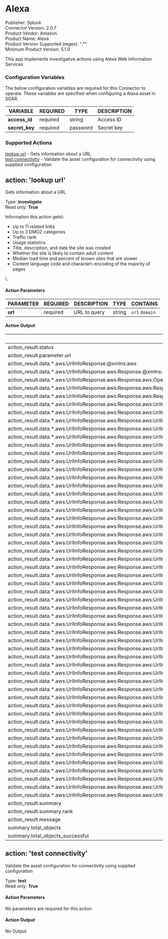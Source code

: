 [comment]: # "Auto-generated SOAR connector documentation"
# Alexa

Publisher: Splunk  
Connector Version: 2\.0\.7  
Product Vendor: Amazon  
Product Name: Alexa  
Product Version Supported (regex): "\.\*"  
Minimum Product Version: 5\.1\.0  

This app implements investigative actions using Alexa Web Information Services

### Configuration Variables
The below configuration variables are required for this Connector to operate.  These variables are specified when configuring a Alexa asset in SOAR.

VARIABLE | REQUIRED | TYPE | DESCRIPTION
-------- | -------- | ---- | -----------
**access\_id** |  required  | string | Access ID
**secret\_key** |  required  | password | Secret key

### Supported Actions  
[lookup url](#action-lookup-url) - Gets information about a URL  
[test connectivity](#action-test-connectivity) - Validate the asset configuration for connectivity using supplied configuration  

## action: 'lookup url'
Gets information about a URL

Type: **investigate**  
Read only: **True**

<p>Information this action gets\:</p><ul><li>Up to 11 related links</li><li>Up to 3 DMOZ categories</li><li>Traffic rank</li><li>Usage statistics</li><li>Title, description, and date the site was created</li><li>Whether the site is likely to contain adult content</li><li>Median load time and percent of known sites that are slower</li><li>Content language code and character\-encoding of the majority of pages</li></ul>\.

#### Action Parameters
PARAMETER | REQUIRED | DESCRIPTION | TYPE | CONTAINS
--------- | -------- | ----------- | ---- | --------
**url** |  required  | URL to query | string |  `url`  `domain` 

#### Action Output
DATA PATH | TYPE | CONTAINS
--------- | ---- | --------
action\_result\.status | string | 
action\_result\.parameter\.url | string |  `url`  `domain` 
action\_result\.data\.\*\.aws\:UrlInfoResponse\.\@xmlns\:aws | string | 
action\_result\.data\.\*\.aws\:UrlInfoResponse\.aws\:Response\.\@xmlns\:aws | string | 
action\_result\.data\.\*\.aws\:UrlInfoResponse\.aws\:Response\.aws\:OperationRequest\.aws\:RequestId | string | 
action\_result\.data\.\*\.aws\:UrlInfoResponse\.aws\:Response\.aws\:ResponseStatus\.\@xmlns\:aws | string | 
action\_result\.data\.\*\.aws\:UrlInfoResponse\.aws\:Response\.aws\:ResponseStatus\.aws\:StatusCode | string | 
action\_result\.data\.\*\.aws\:UrlInfoResponse\.aws\:Response\.aws\:UrlInfoResult\.aws\:Alexa\.aws\:ContentData\.aws\:AdultContent | string | 
action\_result\.data\.\*\.aws\:UrlInfoResponse\.aws\:Response\.aws\:UrlInfoResult\.aws\:Alexa\.aws\:ContentData\.aws\:DataUrl\.\#text | string | 
action\_result\.data\.\*\.aws\:UrlInfoResponse\.aws\:Response\.aws\:UrlInfoResult\.aws\:Alexa\.aws\:ContentData\.aws\:DataUrl\.\@type | string | 
action\_result\.data\.\*\.aws\:UrlInfoResponse\.aws\:Response\.aws\:UrlInfoResult\.aws\:Alexa\.aws\:ContentData\.aws\:Keywords | string | 
action\_result\.data\.\*\.aws\:UrlInfoResponse\.aws\:Response\.aws\:UrlInfoResult\.aws\:Alexa\.aws\:ContentData\.aws\:Keywords\.aws\:Keyword | string | 
action\_result\.data\.\*\.aws\:UrlInfoResponse\.aws\:Response\.aws\:UrlInfoResult\.aws\:Alexa\.aws\:ContentData\.aws\:Language | string | 
action\_result\.data\.\*\.aws\:UrlInfoResponse\.aws\:Response\.aws\:UrlInfoResult\.aws\:Alexa\.aws\:ContentData\.aws\:Language\.aws\:Locale | string | 
action\_result\.data\.\*\.aws\:UrlInfoResponse\.aws\:Response\.aws\:UrlInfoResult\.aws\:Alexa\.aws\:ContentData\.aws\:LinksInCount | string | 
action\_result\.data\.\*\.aws\:UrlInfoResponse\.aws\:Response\.aws\:UrlInfoResult\.aws\:Alexa\.aws\:ContentData\.aws\:OwnedDomains | string | 
action\_result\.data\.\*\.aws\:UrlInfoResponse\.aws\:Response\.aws\:UrlInfoResult\.aws\:Alexa\.aws\:ContentData\.aws\:OwnedDomains\.aws\:OwnedDomain\.\*\.aws\:Domain | string |  `domain` 
action\_result\.data\.\*\.aws\:UrlInfoResponse\.aws\:Response\.aws\:UrlInfoResult\.aws\:Alexa\.aws\:ContentData\.aws\:OwnedDomains\.aws\:OwnedDomain\.\*\.aws\:Title | string | 
action\_result\.data\.\*\.aws\:UrlInfoResponse\.aws\:Response\.aws\:UrlInfoResult\.aws\:Alexa\.aws\:ContentData\.aws\:SiteData\.aws\:Description | string | 
action\_result\.data\.\*\.aws\:UrlInfoResponse\.aws\:Response\.aws\:UrlInfoResult\.aws\:Alexa\.aws\:ContentData\.aws\:SiteData\.aws\:OnlineSince | string | 
action\_result\.data\.\*\.aws\:UrlInfoResponse\.aws\:Response\.aws\:UrlInfoResult\.aws\:Alexa\.aws\:ContentData\.aws\:SiteData\.aws\:Title | string | 
action\_result\.data\.\*\.aws\:UrlInfoResponse\.aws\:Response\.aws\:UrlInfoResult\.aws\:Alexa\.aws\:ContentData\.aws\:Speed\.aws\:MedianLoadTime | string | 
action\_result\.data\.\*\.aws\:UrlInfoResponse\.aws\:Response\.aws\:UrlInfoResult\.aws\:Alexa\.aws\:ContentData\.aws\:Speed\.aws\:Percentile | string | 
action\_result\.data\.\*\.aws\:UrlInfoResponse\.aws\:Response\.aws\:UrlInfoResult\.aws\:Alexa\.aws\:Related\.aws\:Categories\.aws\:CategoryData\.\*\.aws\:AbsolutePath | string | 
action\_result\.data\.\*\.aws\:UrlInfoResponse\.aws\:Response\.aws\:UrlInfoResult\.aws\:Alexa\.aws\:Related\.aws\:Categories\.aws\:CategoryData\.\*\.aws\:Title | string | 
action\_result\.data\.\*\.aws\:UrlInfoResponse\.aws\:Response\.aws\:UrlInfoResult\.aws\:Alexa\.aws\:Related\.aws\:DataUrl\.\#text | string | 
action\_result\.data\.\*\.aws\:UrlInfoResponse\.aws\:Response\.aws\:UrlInfoResult\.aws\:Alexa\.aws\:Related\.aws\:DataUrl\.\@type | string | 
action\_result\.data\.\*\.aws\:UrlInfoResponse\.aws\:Response\.aws\:UrlInfoResult\.aws\:Alexa\.aws\:Related\.aws\:RelatedLinks | string | 
action\_result\.data\.\*\.aws\:UrlInfoResponse\.aws\:Response\.aws\:UrlInfoResult\.aws\:Alexa\.aws\:Related\.aws\:RelatedLinks\.aws\:RelatedLink\.\*\.aws\:DataUrl\.\#text | string | 
action\_result\.data\.\*\.aws\:UrlInfoResponse\.aws\:Response\.aws\:UrlInfoResult\.aws\:Alexa\.aws\:Related\.aws\:RelatedLinks\.aws\:RelatedLink\.\*\.aws\:DataUrl\.\@type | string | 
action\_result\.data\.\*\.aws\:UrlInfoResponse\.aws\:Response\.aws\:UrlInfoResult\.aws\:Alexa\.aws\:Related\.aws\:RelatedLinks\.aws\:RelatedLink\.\*\.aws\:NavigableUrl | string | 
action\_result\.data\.\*\.aws\:UrlInfoResponse\.aws\:Response\.aws\:UrlInfoResult\.aws\:Alexa\.aws\:Related\.aws\:RelatedLinks\.aws\:RelatedLink\.\*\.aws\:Title | string | 
action\_result\.data\.\*\.aws\:UrlInfoResponse\.aws\:Response\.aws\:UrlInfoResult\.aws\:Alexa\.aws\:TrafficData\.aws\:ContributingSubdomains | string | 
action\_result\.data\.\*\.aws\:UrlInfoResponse\.aws\:Response\.aws\:UrlInfoResult\.aws\:Alexa\.aws\:TrafficData\.aws\:ContributingSubdomains\.aws\:ContributingSubdomain\.\*\.aws\:DataUrl | string | 
action\_result\.data\.\*\.aws\:UrlInfoResponse\.aws\:Response\.aws\:UrlInfoResult\.aws\:Alexa\.aws\:TrafficData\.aws\:ContributingSubdomains\.aws\:ContributingSubdomain\.\*\.aws\:PageViews\.aws\:PerUser | string | 
action\_result\.data\.\*\.aws\:UrlInfoResponse\.aws\:Response\.aws\:UrlInfoResult\.aws\:Alexa\.aws\:TrafficData\.aws\:ContributingSubdomains\.aws\:ContributingSubdomain\.\*\.aws\:PageViews\.aws\:Percentage | string | 
action\_result\.data\.\*\.aws\:UrlInfoResponse\.aws\:Response\.aws\:UrlInfoResult\.aws\:Alexa\.aws\:TrafficData\.aws\:ContributingSubdomains\.aws\:ContributingSubdomain\.\*\.aws\:Reach\.aws\:Percentage | string | 
action\_result\.data\.\*\.aws\:UrlInfoResponse\.aws\:Response\.aws\:UrlInfoResult\.aws\:Alexa\.aws\:TrafficData\.aws\:ContributingSubdomains\.aws\:ContributingSubdomain\.\*\.aws\:TimeRange\.aws\:Months | string | 
action\_result\.data\.\*\.aws\:UrlInfoResponse\.aws\:Response\.aws\:UrlInfoResult\.aws\:Alexa\.aws\:TrafficData\.aws\:DataUrl\.\#text | string | 
action\_result\.data\.\*\.aws\:UrlInfoResponse\.aws\:Response\.aws\:UrlInfoResult\.aws\:Alexa\.aws\:TrafficData\.aws\:DataUrl\.\@type | string | 
action\_result\.data\.\*\.aws\:UrlInfoResponse\.aws\:Response\.aws\:UrlInfoResult\.aws\:Alexa\.aws\:TrafficData\.aws\:Rank | string | 
action\_result\.data\.\*\.aws\:UrlInfoResponse\.aws\:Response\.aws\:UrlInfoResult\.aws\:Alexa\.aws\:TrafficData\.aws\:UsageStatistics | string | 
action\_result\.data\.\*\.aws\:UrlInfoResponse\.aws\:Response\.aws\:UrlInfoResult\.aws\:Alexa\.aws\:TrafficData\.aws\:UsageStatistics\.aws\:UsageStatistic\.\*\.aws\:PageViews\.aws\:PerMillion\.aws\:Delta | string | 
action\_result\.data\.\*\.aws\:UrlInfoResponse\.aws\:Response\.aws\:UrlInfoResult\.aws\:Alexa\.aws\:TrafficData\.aws\:UsageStatistics\.aws\:UsageStatistic\.\*\.aws\:PageViews\.aws\:PerMillion\.aws\:Value | string | 
action\_result\.data\.\*\.aws\:UrlInfoResponse\.aws\:Response\.aws\:UrlInfoResult\.aws\:Alexa\.aws\:TrafficData\.aws\:UsageStatistics\.aws\:UsageStatistic\.\*\.aws\:PageViews\.aws\:PerUser\.aws\:Delta | string | 
action\_result\.data\.\*\.aws\:UrlInfoResponse\.aws\:Response\.aws\:UrlInfoResult\.aws\:Alexa\.aws\:TrafficData\.aws\:UsageStatistics\.aws\:UsageStatistic\.\*\.aws\:PageViews\.aws\:PerUser\.aws\:Value | string | 
action\_result\.data\.\*\.aws\:UrlInfoResponse\.aws\:Response\.aws\:UrlInfoResult\.aws\:Alexa\.aws\:TrafficData\.aws\:UsageStatistics\.aws\:UsageStatistic\.\*\.aws\:PageViews\.aws\:Rank\.aws\:Delta | string | 
action\_result\.data\.\*\.aws\:UrlInfoResponse\.aws\:Response\.aws\:UrlInfoResult\.aws\:Alexa\.aws\:TrafficData\.aws\:UsageStatistics\.aws\:UsageStatistic\.\*\.aws\:PageViews\.aws\:Rank\.aws\:Value | string | 
action\_result\.data\.\*\.aws\:UrlInfoResponse\.aws\:Response\.aws\:UrlInfoResult\.aws\:Alexa\.aws\:TrafficData\.aws\:UsageStatistics\.aws\:UsageStatistic\.\*\.aws\:Rank\.aws\:Delta | string | 
action\_result\.data\.\*\.aws\:UrlInfoResponse\.aws\:Response\.aws\:UrlInfoResult\.aws\:Alexa\.aws\:TrafficData\.aws\:UsageStatistics\.aws\:UsageStatistic\.\*\.aws\:Rank\.aws\:Value | string | 
action\_result\.data\.\*\.aws\:UrlInfoResponse\.aws\:Response\.aws\:UrlInfoResult\.aws\:Alexa\.aws\:TrafficData\.aws\:UsageStatistics\.aws\:UsageStatistic\.\*\.aws\:Reach\.aws\:PerMillion\.aws\:Delta | string | 
action\_result\.data\.\*\.aws\:UrlInfoResponse\.aws\:Response\.aws\:UrlInfoResult\.aws\:Alexa\.aws\:TrafficData\.aws\:UsageStatistics\.aws\:UsageStatistic\.\*\.aws\:Reach\.aws\:PerMillion\.aws\:Value | string | 
action\_result\.data\.\*\.aws\:UrlInfoResponse\.aws\:Response\.aws\:UrlInfoResult\.aws\:Alexa\.aws\:TrafficData\.aws\:UsageStatistics\.aws\:UsageStatistic\.\*\.aws\:Reach\.aws\:Rank\.aws\:Delta | string | 
action\_result\.data\.\*\.aws\:UrlInfoResponse\.aws\:Response\.aws\:UrlInfoResult\.aws\:Alexa\.aws\:TrafficData\.aws\:UsageStatistics\.aws\:UsageStatistic\.\*\.aws\:Reach\.aws\:Rank\.aws\:Value | string | 
action\_result\.data\.\*\.aws\:UrlInfoResponse\.aws\:Response\.aws\:UrlInfoResult\.aws\:Alexa\.aws\:TrafficData\.aws\:UsageStatistics\.aws\:UsageStatistic\.\*\.aws\:TimeRange\.aws\:Days | string | 
action\_result\.data\.\*\.aws\:UrlInfoResponse\.aws\:Response\.aws\:UrlInfoResult\.aws\:Alexa\.aws\:TrafficData\.aws\:UsageStatistics\.aws\:UsageStatistic\.\*\.aws\:TimeRange\.aws\:Months | string | 
action\_result\.summary | string | 
action\_result\.summary\.rank | string | 
action\_result\.message | string | 
summary\.total\_objects | numeric | 
summary\.total\_objects\_successful | numeric |   

## action: 'test connectivity'
Validate the asset configuration for connectivity using supplied configuration

Type: **test**  
Read only: **True**

#### Action Parameters
No parameters are required for this action

#### Action Output
No Output